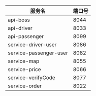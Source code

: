 
服务名 | 端口号
--- | ---
api-boss | 8044
api-driver | 8033
api-passenger | 8099
service-driver-user | 8086
service-passenger-user | 8082
service-map | 8055
service-price | 8066
service-verifyCode | 8077
service-order | 8022
